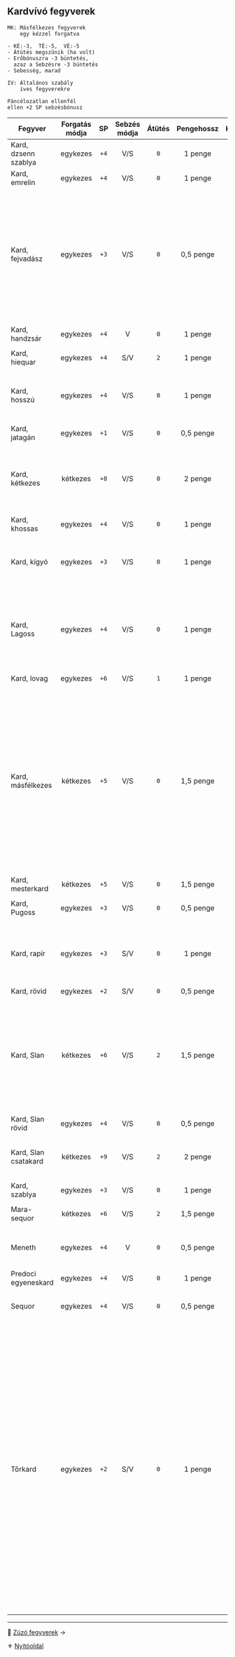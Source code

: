## Kardvívó fegyverek

```
MK: Másfélkezes fegyverek
    egy kézzel forgatva

- KÉ:-3,  TÉ:-5,  VÉ:-5
- Átütés megszűnik (ha volt)
- Erőbónuszra -3 büntetés,
  azaz a Sebzésre -3 büntetés
- Sebesség, marad
```

```
IV: Általános szabály
    íves fegyverekre

Páncélozatlan ellenfél
ellen +2 SP sebzésbónusz
```

<!-- tag: md_table_start -->

| Fegyver              | Forgatás módja |  SP  | Sebzés módja | Átütés | Pengehossz |  KÉ  |  TÉ  |  VÉ  | Sebesség | Speciális                                                                                                                                                                                                                                                                                                                                                                                                                                                                                                                                                                                                                                 |
| -------------------- |:--------------:|:----:|:------------:|:------:|:----------:|:----:|:----:|:----:|:--------:| ----------------------------------------------------------------------------------------------------------------------------------------------------------------------------------------------------------------------------------------------------------------------------------------------------------------------------------------------------------------------------------------------------------------------------------------------------------------------------------------------------------------------------------------------------------------------------------------------------------------------------------------- |
| Kard, dzsenn szablya |    egykezes    | `+4` |     V/S      |  `0`   |  1 penge   | `8`  | `15` | `15` |   `5`    | `IV` fegyver                                                                                                                                                                                                                                                                                                                                                                                                                                                                                                                                                                                                                              |
| Kard, emrelin        |    egykezes    | `+4` |     V/S      |  `0`   |  1 penge   | `7`  | `13` | `13` |   `6`    |                                                                                                                                                                                                                                                                                                                                                                                                                                                                                                                                                                                                                                           |
| Kard, fejvadász      |    egykezes    | `+3` |     V/S      |  `0`   | 0,5 penge  | `5`  | `9`  | `11` |   `5`    | `KF`: **Tradíció: Fejvadász** - `6.szint`<br />Gorv1ki klánnal, vagy mesterrel.<br />Ha a karakter nem ismeri a fegyver különleges fogásait akkor harcértékei sima rövidkardé lesznek.<br />Hárítófegyverként is használható.                                                                                                                                                                                                                                                                                                                                                                                                             |
| Kard, handzsár       |    egykezes    | `+4` |      V       |  `0`   |  1 penge   | `4`  | `13` | `10` |   `6`    | `IV` fegyver<br />Erő követelmény: `+2`                                                                                                                                                                                                                                                                                                                                                                                                                                                                                                                                                                                                   |
| Kard, hiequar        |    egykezes    | `+4` |     S/V      |  `2`   |  1 penge   | `4`  | `12` | `8`  |   `6`    | Elfek használják. Előtörténet!                                                                                                                                                                                                                                                                                                                                                                                                                                                                                                                                                                                                            |
| Kard, hosszú         |    egykezes    | `+4` |     V/S      |  `0`   |  1 penge   | `6`  | `12` | `12` |   `6`    | Nem éri meg, mert a másfélkezes sokkal jobb mindenben és nincs hátránya                                                                                                                                                                                                                                                                                                                                                                                                                                                                                                                                                                   |
| Kard, jatagán        |    egykezes    | `+1` |     V/S      |  `0`   | 0,5 penge  | `5`  | `9`  | `7`  |   `5`    | `IV` fegyver                                                                                                                                                                                                                                                                                                                                                                                                                                                                                                                                                                                                                              |
| Kard, kétkezes       |    kétkezes    | `+8` |     V/S      |  `0`   |  2 penge   | `10` | `20` | `15` |   `8`    | Ha közrefogják a forgatót, fegyverének VÉ-je `0`-ra zuhan.<br />Erő követelmény: `+2`<br />Edzettség követelmény: `+1`                                                                                                                                                                                                                                                                                                                                                                                                                                                                                                                    |
| Kard, khossas        |    egykezes    | `+4` |     V/S      |  `0`   |  1 penge   | `4`  | `11` | `10` |   `6`    | Elfek használják. Előtörténet!                                                                                                                                                                                                                                                                                                                                                                                                                                                                                                                                                                                                            |
| Kard, kígyó          |    egykezes    | `+3` |     V/S      |  `0`   |  1 penge   | `5`  | `11` | `11` | `6`<br>  | Szúró sebzés: `+5` SP; `IV`: ugyan nem íves fegyver, de kialakítása miatt érvényesek rá annak extrái.                                                                                                                                                                                                                                                                                                                                                                                                                                                                                                                                     |
| Kard, Lagoss         |    egykezes    | `+4` |     V/S      |  `0`   |  1 penge   | `8`  | `16` | `16` |   `6`    | `KF`: **Tradíció: Fejvadász** - `9.szint`<br /> Amennyiben ez nincs meg, akkor csak a Hosszúkard értékeivel forgatható.                                                                                                                                                                                                                                                                                                                                                                                                                                                                                                                   |
| Kard, lovag          |    egykezes    | `+6` |     V/S      |  `1`   |  1 penge   | `7`  | `15` | `12` |   `7`    | Erő követelmény: `+2`                                                                                                                                                                                                                                                                                                                                                                                                                                                                                                                                                                                                                     |
| Kard, másfélkezes    |    kétkezes    | `+5` |     V/S      |  `0`   | 1,5 penge  | `8`  | `16` | `16` |   `7`    | `MK`, továbbá:<br />- 2 kézre fogva: alap <br />- 1 kézre fogva:  <br />&nbsp;&nbsp;• `-3` KÉ, `-5` TÉ, `-5` VÉ<br />&nbsp;&nbsp;• Átütés megszűnik (ha volt)<br />&nbsp;&nbsp;• Erőbónuszra -3 büntetés, azaz a SP: `-3` büntetés<br />&nbsp;&nbsp;• Sebesség, marad <br />- `+1`-es Erő alatt forgatva:<br />&nbsp;&nbsp;• `1` pontonként `-10` minden harcértékre<br />&nbsp;&nbsp;• `1:1` levonás SP-ből                                                                                                                                                                                                                              |
| Kard, mesterkard     |    kétkezes    | `+5` |     V/S      |  `0`   | 1,5 penge  | `9`  | `18` | `13` |   `7`    | `MK`                                                                                                                                                                                                                                                                                                                                                                                                                                                                                                                                                                                                                                      |
| Kard, Pugoss         |    egykezes    | `+3` |     V/S      |  `0`   | 0,5 penge  | `6`  | `12` | `12` |   `5`    | `KF`: **Tradíció: Fejvadász** - `9.szint`                                                                                                                                                                                                                                                                                                                                                                                                                                                                                                                                                                                                 |
| Kard, rapír          |    egykezes    | `+3` |     S/V      |  `0`   |  1 penge   | `6`  | `12` | `12` |   `6`    | Nemesemberek jellemző fegyvere valós harci körülmények között. Nem összetévesztendő a tőrkarddal.                                                                                                                                                                                                                                                                                                                                                                                                                                                                                                                                         |
| Kard, rövid          |    egykezes    | `+2` |     S/V      |  `0`   | 0,5 penge  | `4`  | `8`  | `8`  |   `6`    | -                                                                                                                                                                                                                                                                                                                                                                                                                                                                                                                                                                                                                                         |
| Kard, Slan           |    kétkezes    | `+6` |     V/S      |  `2`   | 1,5 penge  | `9`  | `19` | `13` |   `6`    | `MK`, `KF`: **Tradíció: Slan** - `6.szint`<br />Nagyon ritka, rendkívül nehéz hozzájutni, legtöbbször személyre szabott.<br />Fegyverrántásban képzett karakter fegyverrántó szituációban `+5` KÉ-t kap.                                                                                                                                                                                                                                                                                                                                                                                                                                  |
| Kard, Slan rövid     |    egykezes    | `+4` |     V/S      |  `0`   | 0,5 penge  | `5`  | `11` | `5`  |   `5`    | Lásd Slan kard (de nem (MK))                                                                                                                                                                                                                                                                                                                                                                                                                                                                                                                                                                                                              |
| Kard, Slan csatakard |    kétkezes    | `+9` |     V/S      |  `2`   |  2 penge   | `9`  | `23` | `17` |   `8`    | Hihetetlen drága és ritka.<br />Csak két kézzel forgatható.  <br />(spec)                                                                                                                                                                                                                                                                                                                                                                                                                                                                                                                                                                 |
| Kard, szablya        |    egykezes    | `+3` |     V/S      |  `0`   |  1 penge   | `6`  | `12` | `12` |   `6`    | `IV` fegyver                                                                                                                                                                                                                                                                                                                                                                                                                                                                                                                                                                                                                              |
| Mara-sequor          |    kétkezes    | `+6` |     V/S      |  `2`   | 1,5 penge  | `9`  | `20` | `16` |   `6`    | `MK`,`KF`: **Tradíció: Fejvadász** - `9.szint`                                                                                                                                                                                                                                                                                                                                                                                                                                                                                                                                                                                            |
| Meneth               |    egykezes    | `+4` |      V       |  `0`   | 0,5 penge  | `6`  | `10` | `7`  |   `6`    | `KF`: **Tradíció: Amund** - `9.szint`; Spec: ⭕TODO⭕                                                                                                                                                                                                                                                                                                                                                                                                                                                                                                                                                                                     |
| Predoci egyeneskard  |    egykezes    | `+4` |     V/S      |  `0`   |  1 penge   | `7`  | `13` | `11` |   `6`    | -                                                                                                                                                                                                                                                                                                                                                                                                                                                                                                                                                                                                                                         |
| Sequor               |    egykezes    | `+4` |     V/S      |  `0`   | 0,5 penge  | `6`  | `13` | `11` |   `5`    | `IV` fegyver, `KF`: **Tradíció: Fejvadász** - `9.szint`                                                                                                                                                                                                                                                                                                                                                                                                                                                                                                                                                                                   |
| Tőrkard              |    egykezes    | `+2` |     S/V      |  `0`   |  1 penge   | `6`  | `12` | `12` |   `5`    | Nemesemberek fegyvere városi környezetben. Részben esztétikai értékkel bír, részben a szűk utcákban, sikátorokban könnyen forgatható tulajdonságában emelkedik ki.<br />- [Területre/pontra támadás](066_05_altalanos_manoverek.md#ter%C3%BCletre--pontra-t%C3%A1mad%C3%A1s) manővernél: a Nehézség `1`-el csökken <br />- Ha az ellenfél is tőrkarddal harcol, mindketten kapnak `+10` VÉ bónuszt egymás ellen.<br />- Erőbónusz nem számít!<br />- Könnyebb ellene a [Fegyvertörés](066_05_altalanos_manoverek.md#lefegyverz%C3%A9s--fegyvert%C3%B6r%C3%A9s) Manőver → Nehézség:`-2`<br />- Zúzó fegyverek ellen `VÉ` büntetés: `VÉ:-8` |

<!-- tag: md_table_end -->

---

🔗 [Zúzó fegyverek](068_04_zuzo_fegyverek.md) →

⚜️ [Nyitóoldal](start.md#6-harcrendszer-%EF%B8%8F)
